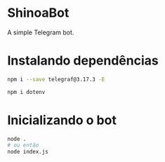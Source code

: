 # ShinoaBot
A simple Telegram bot.

# Instalando dependências
```bash
npm i --save telegraf@3.17.3 -E
```
```bash
npm i dotenv
```

# Inicializando o bot
```bash
node .
# ou então
node index.js
```
